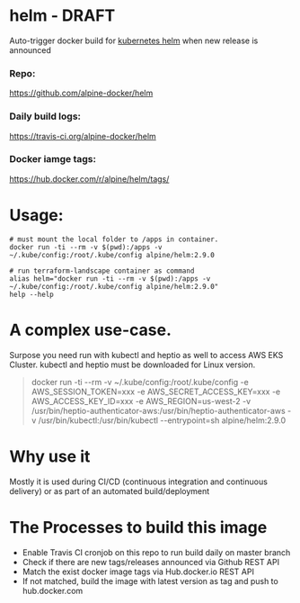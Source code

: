 # helm - DRAFT
Auto-trigger docker build for [kubernetes helm](https://github.com/kubernetes/helm) when new release is announced

### Repo:

https://github.com/alpine-docker/helm

### Daily build logs:

https://travis-ci.org/alpine-docker/helm

### Docker iamge tags:

https://hub.docker.com/r/alpine/helm/tags/

# Usage:

    # must mount the local folder to /apps in container.
    docker run -ti --rm -v $(pwd):/apps -v ~/.kube/config:/root/.kube/config alpine/helm:2.9.0

    # run terraform-landscape container as command
    alias helm="docker run -ti --rm -v $(pwd):/apps -v ~/.kube/config:/root/.kube/config alpine/helm:2.9.0"
    help --help


# A complex use-case.

Surpose you need run with kubectl and heptio as well to access AWS EKS Cluster. kubectl and heptio must be downloaded for Linux version.

>docker run -ti --rm -v ~/.kube/config:/root/.kube/config -e AWS_SESSION_TOKEN=xxx -e AWS_SECRET_ACCESS_KEY=xxx -e AWS_ACCESS_KEY_ID=xxx -e AWS_REGION=us-west-2 -v /usr/bin/heptio-authenticator-aws:/usr/bin/heptio-authenticator-aws -v /usr/bin/kubectl:/usr/bin/kubectl --entrypoint=sh alpine/helm:2.9.0

# Why use it

Mostly it is used during CI/CD (continuous integration and continuous delivery) or as part of an automated build/deployment

# The Processes to build this image

* Enable Travis CI cronjob on this repo to run build daily on master branch
* Check if there are new tags/releases announced via Github REST API
* Match the exist docker image tags via Hub.docker.io REST API
* If not matched, build the image with latest version as tag and push to hub.docker.com
